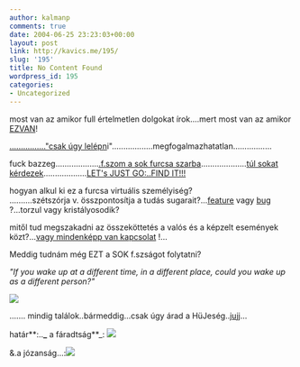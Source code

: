 ```yaml
---
author: kalmanp
comments: true
date: 2004-06-25 23:23:03+00:00
layout: post
link: http://kavics.me/195/
slug: '195'
title: No Content Found
wordpress_id: 195
categories:
- Uncategorized
---
```


most van az amikor full értelmetlen dolgokat írok....mert most van az amikor [EZVAN](http://www.toynutz.com/ezVan1.jpg)!




[................"csak úgy lelépn](http://www.lancgaleria.hu/archivum/barka/hetesi/7.htm)i"..................megfogalmazhatatlan.................




fuck bazzeg...................[.f.szom a sok furcsa szarba](http://fractal.50g.com/page4/)....................[túl sokat kérdezek](http://chemcases.com/silicon/images/question.gif)...................[LET's JUST GO:..FIND IT!!!](http://www.xtalwind.net/~trilight/macman/find.html)




hogyan alkul ki ez a furcsa virtuális személyiség?  
..........szétszórja v. összpontosítja a tudás sugarait?...[feature](http://www.everwonder.com/david/dolphins/top.jpg) vagy [bug](http://www.dltk-kids.com/pokemon/adoptions/caterpie.gif) ?...torzul vagy kristályosodik?




mitől tud megszakadni az összeköttetés a valós és a képzelt események közt?...[vagy mindenképp van kapcsolat](http://www.ci.maryville.tn.us/mhs/art/2ndweb/tyler/connection.jpg) !...




Meddig tudnám még EZT a SOK f.szságot folytatni?




_"If you wake up at a different time, in a different place, could you wake up as a different person?"_




_![](http://kavics.freeblog.hu/Files/norton_pitt.jpg)_




[](http://www.foxmovies.com/fightclub/)....... mindig találok..bármeddig...csak úgy árad a HüJeség..[jujj](http://kzamm.netfirms.com/index.htm)...




határ**:..**_** a fáradtság**_: ![](http://kavics.freeblog.hu/Files/Resize%20of%20pihi.JPG)




&.a józanság...:![](http://kavics.freeblog.hu/Files/Resize%20of%20jozan.JPG)
